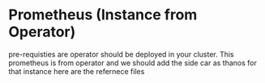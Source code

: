 # Prometheus (Instance from Operator)
pre-requisties are operator should be deployed in your cluster.
This prometheus is from operator and we should add the side car as thanos for that instance here are the refernece files 
